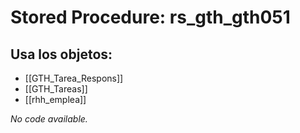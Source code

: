 # Stored Procedure: rs_gth_gth051

## Usa los objetos:
- [[GTH_Tarea_Respons]]
- [[GTH_Tareas]]
- [[rhh_emplea]]

*No code available.*
